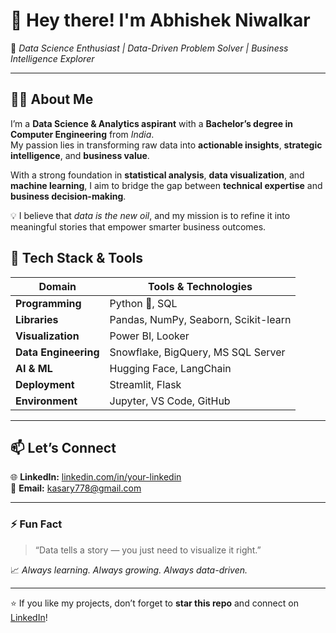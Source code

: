 # 👋 Hey there! I'm **Abhishek Niwalkar**

🎯 *Data Science Enthusiast | Data-Driven Problem Solver | Business Intelligence Explorer*

---

## 👨‍💻 About Me  

I’m a **Data Science & Analytics aspirant** with a **Bachelor’s degree in Computer Engineering** from *India*.  
My passion lies in transforming raw data into **actionable insights**, **strategic intelligence**, and **business value**.  

With a strong foundation in **statistical analysis**, **data visualization**, and **machine learning**, I aim to bridge the gap between **technical expertise** and **business decision-making**.  

💡 I believe that *data is the new oil*, and my mission is to refine it into meaningful stories that empower smarter business outcomes.  


## 🧰 Tech Stack & Tools  

| Domain | Tools & Technologies |
|--------|----------------------|
| **Programming** | Python 🐍, SQL |
| **Libraries** | Pandas, NumPy, Seaborn, Scikit-learn |
| **Visualization** | Power BI, Looker |
| **Data Engineering** | Snowflake, BigQuery, MS SQL Server |
| **AI & ML** | Hugging Face, LangChain |
| **Deployment** | Streamlit, Flask |
| **Environment** | Jupyter, VS Code, GitHub |

---


## 📫 Let’s Connect  

🌐 **LinkedIn:** [linkedin.com/in/your-linkedin](https://linkedin.com/in/your-linkedin)  
📧 **Email:** [kasary778@gmail.com](mailto:kasary778@gmail.com)  

---

### ⚡ Fun Fact  

> “Data tells a story — you just need to visualize it right.”  

📈 *Always learning. Always growing. Always data-driven.*  

---
⭐ If you like my projects, don’t forget to **star this repo** and connect on [LinkedIn](https://linkedin.com/in/your-linkedin)!

